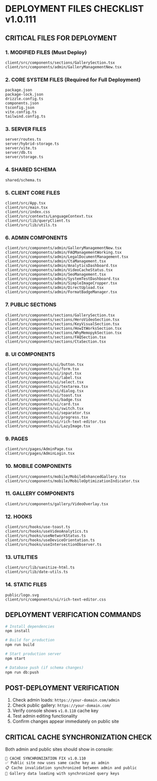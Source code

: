 # DEPLOYMENT FILES CHECKLIST v1.0.111

## CRITICAL FILES FOR DEPLOYMENT

### 1. MODIFIED FILES (Must Deploy)
```
client/src/components/sections/GallerySection.tsx
client/src/components/admin/GalleryManagementNew.tsx
```

### 2. CORE SYSTEM FILES (Required for Full Deployment)
```
package.json
package-lock.json
drizzle.config.ts
components.json
tsconfig.json
vite.config.ts
tailwind.config.ts
```

### 3. SERVER FILES
```
server/routes.ts
server/hybrid-storage.ts
server/vite.ts
server/db.ts
server/storage.ts
```

### 4. SHARED SCHEMA
```
shared/schema.ts
```

### 5. CLIENT CORE FILES
```
client/src/App.tsx
client/src/main.tsx
client/src/index.css
client/src/contexts/LanguageContext.tsx
client/src/lib/queryClient.ts
client/src/lib/utils.ts
```

### 6. ADMIN COMPONENTS
```
client/src/components/admin/GalleryManagementNew.tsx
client/src/components/admin/FAQManagementWorking.tsx
client/src/components/admin/LegalDocumentManagement.tsx
client/src/components/admin/CtaManagement.tsx
client/src/components/admin/AnalyticsDashboard.tsx
client/src/components/admin/VideoCacheStatus.tsx
client/src/components/admin/SeoManagement.tsx
client/src/components/admin/SystemTestDashboard.tsx
client/src/components/admin/SimpleImageCropper.tsx
client/src/components/admin/DirectUpload.tsx
client/src/components/admin/FormatBadgeManager.tsx
```

### 7. PUBLIC SECTIONS
```
client/src/components/sections/GallerySection.tsx
client/src/components/sections/HeroVideoSection.tsx
client/src/components/sections/KeyVisualSection.tsx
client/src/components/sections/HowItWorksSection.tsx
client/src/components/sections/WhyMemopykSection.tsx
client/src/components/sections/FAQSection.tsx
client/src/components/sections/CtaSection.tsx
```

### 8. UI COMPONENTS
```
client/src/components/ui/button.tsx
client/src/components/ui/form.tsx
client/src/components/ui/input.tsx
client/src/components/ui/label.tsx
client/src/components/ui/select.tsx
client/src/components/ui/textarea.tsx
client/src/components/ui/dialog.tsx
client/src/components/ui/toast.tsx
client/src/components/ui/badge.tsx
client/src/components/ui/card.tsx
client/src/components/ui/switch.tsx
client/src/components/ui/separator.tsx
client/src/components/ui/progress.tsx
client/src/components/ui/rich-text-editor.tsx
client/src/components/ui/LazyImage.tsx
```

### 9. PAGES
```
client/src/pages/AdminPage.tsx
client/src/pages/AdminLogin.tsx
```

### 10. MOBILE COMPONENTS
```
client/src/components/mobile/MobileEnhancedGallery.tsx
client/src/components/mobile/MobileOptimizationIndicator.tsx
```

### 11. GALLERY COMPONENTS
```
client/src/components/gallery/VideoOverlay.tsx
```

### 12. HOOKS
```
client/src/hooks/use-toast.ts
client/src/hooks/useVideoAnalytics.ts
client/src/hooks/useNetworkStatus.ts
client/src/hooks/useDeviceOrientation.ts
client/src/hooks/useIntersectionObserver.ts
```

### 13. UTILITIES
```
client/src/lib/sanitize-html.ts
client/src/lib/date-utils.ts
```

### 14. STATIC FILES
```
public/logo.svg
client/src/components/ui/rich-text-editor.css
```

## DEPLOYMENT VERIFICATION COMMANDS

```bash
# Install dependencies
npm install

# Build for production
npm run build

# Start production server
npm start

# Database push (if schema changes)
npm run db:push
```

## POST-DEPLOYMENT VERIFICATION

1. Check admin loads: `https://your-domain.com/admin`
2. Check public gallery: `https://your-domain.com/`
3. Verify console shows `v1.0.110` cache key
4. Test admin editing functionality
5. Confirm changes appear immediately on public site

## CRITICAL CACHE SYNCHRONIZATION CHECK

Both admin and public sites should show in console:
```
🚨 CACHE SYNCHRONIZATION FIX v1.0.110
✅ Public site now uses same cache key as admin
📋 Cache invalidation synchronized between admin and public
🎯 Gallery data loading with synchronized query keys
```